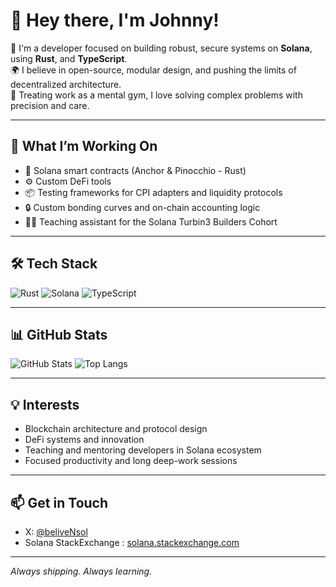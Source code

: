 # 👋 Hey there, I'm Johnny!

🔧 I'm a developer focused on building robust, secure systems on **Solana**, using **Rust**, and **TypeScript**.  
🌍 I believe in open-source, modular design, and pushing the limits of decentralized architecture.  
🧠 Treating work as a mental gym, I love solving complex problems with precision and care.

---

## 🧪 What I’m Working On

- 🧱 Solana smart contracts (Anchor & Pinocchio - Rust)
- ⚙️ Custom DeFi tools
- 📦 Testing frameworks for CPI adapters and liquidity protocols
- 🔒 Custom bonding curves and on-chain accounting logic
- 👨‍🏫 Teaching assistant for the Solana Turbin3 Builders Cohort

---

## 🛠️ Tech Stack

![Rust](https://img.shields.io/badge/-Rust-000?&logo=rust)
![Solana](https://img.shields.io/badge/-Solana-000?&logo=solana)
![TypeScript](https://img.shields.io/badge/-TypeScript-000?&logo=typescript)

---

## 📊 GitHub Stats

![GitHub Stats](https://github-readme-stats.vercel.app/api?username=belivenn&show_icons=true&theme=radical)
![Top Langs](https://github-readme-stats.vercel.app/api/top-langs/?username=belivenn&layout=compact&theme=radical)

---

## 💡 Interests

- Blockchain architecture and protocol design  
- DeFi systems and innovation  
- Teaching and mentoring developers in Solana ecosystem  
- Focused productivity and long deep-work sessions  

---

## 📫 Get in Touch

- X: [@beliveNsol](https://x.com/beliveNsol)  
- Solana StackExchange : [solana.stackexchange.com](https://solana.stackexchange.com/users/5425/beliven-daoist-dev)  


---

*Always shipping. Always learning.*
